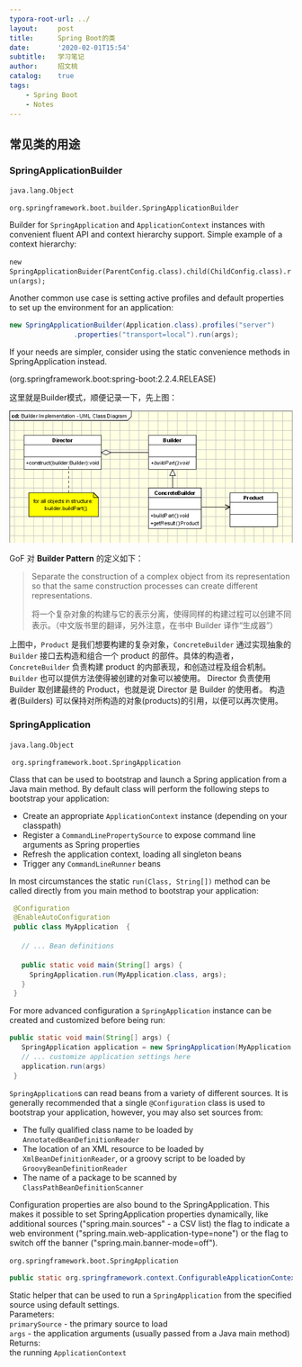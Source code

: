 ```yaml
---
typora-root-url: ../
layout:     post
title:      Spring Boot的类
date:       '2020-02-01T15:54'
subtitle:   学习笔记
author:     招文桃
catalog:    true
tags:
    - Spring Boot
    - Notes
---
```


## 常见类的用途

### SpringApplicationBuilder 

`java.lang.Object`

​	`org.springframework.boot.builder.SpringApplicationBuilder`

Builder for `SpringApplication` and `ApplicationContext` instances with convenient fluent API and context hierarchy support. Simple example of a context hierarchy:

`new SpringApplicationBuider(ParentConfig.class).child(ChildConfig.class).run(args);`

Another common use case is setting active profiles and default properties to set up the environment for an application:

```java
new SpringApplicationBuilder(Application.class).profiles("server")
    			.properties("transport=local").run(args);
```

If your needs are simpler, consider using the static convenience methods in SpringApplication instead.

(org.springframework.boot:spring-boot:2.2.4.RELEASE)

这里就是Builder模式，顺便记录一下，先上图：

![builder-pattern](/img/builder-pattern.png)

GoF 对 **Builder Pattern** 的定义如下：

> Separate the construction of a complex object from its representation so that the same construction processes can create different representations.
>
> 将一个复杂对象的构建与它的表示分离，使得同样的构建过程可以创建不同表示。（中文版书里的翻译，另外注意，在书中 Builder 译作“生成器”）

上图中，`Product` 是我们想要构建的复杂对象，`ConcreteBuilder` 通过实现抽象的 `Builder` 接口去构造和组合一个 product 的部件。具体的构造者，`ConcreteBuilder` 负责构建 product 的内部表现，和创造过程及组合机制。 `Builder` 也可以提供方法使得被创建的对象可以被使用。 Director 负责使用 Builder 取创建最终的 Product，也就是说 Director 是 Builder 的使用者。 构造者(Builders) 可以保持对所构造的对象(products)的引用，以便可以再次使用。

### SpringApplication

`java.lang.Object`

​	`org.springframework.boot.SpringApplication`

Class that can be used to bootstrap and launch a Spring application from a Java main method. By default class will perform the following steps to bootstrap your application:

- Create an appropriate `ApplicationContext` instance (depending on your classpath)
- Register a `CommandLinePropertySource` to expose command line arguments as Spring properties
- Refresh the application context, loading all singleton beans
- Trigger any `CommandLineRunner` beans

In most circumstances the static `run(Class, String[])` method can be called directly from you main method to bootstrap your application:

```java
 @Configuration
 @EnableAutoConfiguration
 public class MyApplication  {

   // ... Bean definitions

   public static void main(String[] args) {
     SpringApplication.run(MyApplication.class, args);
   }
 }
```

For more advanced configuration a `SpringApplication` instance can be created and customized before being run:

```java
public static void main(String[] args) {
   SpringApplication application = new SpringApplication(MyApplication.class);
   // ... customize application settings here
   application.run(args)
 }
```

`SpringApplication`s can read beans from a variety of different sources. It is generally recommended that a single `@Configuration` class is used to bootstrap your application, however, you may also set sources from:

- The fully qualified class name to be loaded by `AnnotatedBeanDefinitionReader`
- The location of an XML resource to be loaded by `XmlBeanDefinitionReader`, or a groovy script to be loaded by `GroovyBeanDefinitionReader`
- The name of a package to be scanned by `ClassPathBeanDefinitionScanner`

Configuration properties are also bound to the SpringApplication. This makes it possible to set SpringApplication properties dynamically, like additional sources ("spring.main.sources" - a CSV list) the flag to indicate a web environment ("spring.main.web-application-type=none") or the flag to switch off the banner ("spring.main.banner-mode=off").

`org.springframework.boot.SpringApplication`

```java
public static org.springframework.context.ConfigurableApplicationContext run(Class <?> primarySource, String ... args)
```

Static helper that can be used to run a `SpringApplication` from the specified source using default settings.  
Parameters:  
`primarySource` - the primary source to load  
`args` - the application arguments (usually passed from a Java main method)  
Returns:  
the running `ApplicationContext`  